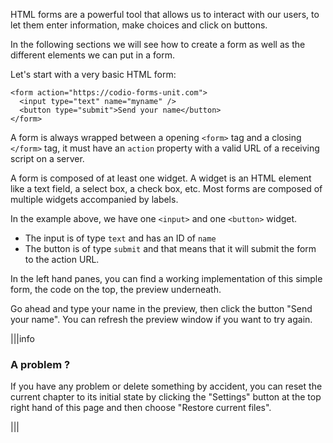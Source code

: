 HTML forms are a powerful tool that allows us to interact with our users, to let them enter information, make choices and click on buttons.

In the following sections we will see how to create a form as well as the different elements we can put in a form.

Let's start with a very basic HTML form:

```
<form action="https://codio-forms-unit.com">
  <input type="text" name="myname" />
  <button type="submit">Send your name</button>
</form>
```

A form is always wrapped between a opening `<form>` tag and a closing `</form>` tag, it must have an `action` property with a valid URL of a receiving script on a server.

A form is composed of at least one widget. A widget is an HTML element like a text field, a select box, a check box, etc. Most forms are composed of multiple widgets accompanied by labels.

In the example above, we have one `<input>` and one `<button>` widget.
- The input is of type `text` and has an ID of `name`
- The button is of type `submit` and that means that it will submit the form to the action URL.

In the left hand panes, you can find a working implementation of this simple form, the code on the top, the preview underneath.

Go ahead and type your name in the preview, then click the button "Send your name".
You can refresh the preview window if you want to try again.

|||info

### A problem ?

If you have any problem or delete something by accident, you can reset the current chapter to its initial state by clicking the "Settings" button at the top right hand of this page and then choose "Restore current files".

|||